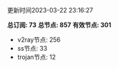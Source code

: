 更新时间2023-03-22 23:16:27

**总订阅: 73**
**总节点: 857**
**有效节点: 301**
- v2ray节点: 256
- ss节点: 33
- trojan节点: 12
